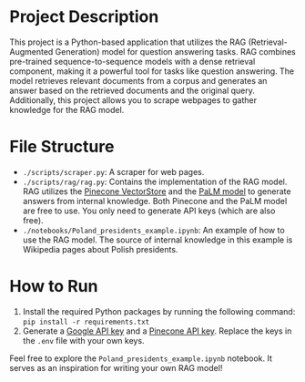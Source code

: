 # Project Description
This project is a Python-based application that utilizes the RAG (Retrieval-Augmented Generation) model for question answering tasks. RAG combines pre-trained sequence-to-sequence models with a dense retrieval component, making it a powerful tool for tasks like question answering. The model retrieves relevant documents from a corpus and generates an answer based on the retrieved documents and the original query. Additionally, this project allows you to scrape webpages to gather knowledge for the RAG model.

# File Structure
- `./scripts/scraper.py`: A scraper for web pages.
- `./scripts/rag/rag.py`: Contains the implementation of the RAG model. RAG utilizes the [Pinecone VectorStore](https://www.pinecone.io/) and the [PaLM model](https://research.google/blog/pathways-language-model-palm-scaling-to-540-billion-parameters-for-breakthrough-performance/?_gl=1*xss1ao*_ga*NzkyNTA5ODQ2LjE3MTY5ODEzMzU.*_ga_KFG60X3H7K*MTcxNzAwMjQ4MS4yLjAuMTcxNzAwMjQ4NS4wLjAuMA..) to generate answers from internal knowledge. Both Pinecone and the PaLM model are free to use. You only need to generate API keys (which are also free).
- `./notebooks/Poland_presidents_example.ipynb`: An example of how to use the RAG model. The source of internal knowledge in this example is Wikipedia pages about Polish presidents.

# How to Run
1. Install the required Python packages by running the following command:\
`pip install -r requirements.txt`
2. Generate a [Google API key](https://aistudio.google.com/app/apikey) and a [Pinecone API key](https://docs.pinecone.io/guides/get-started/quickstart). Replace the keys in the `.env` file with your own keys.

Feel free to explore the `Poland_presidents_example.ipynb` notebook. It serves as an inspiration for writing your own RAG model!